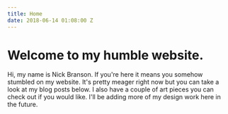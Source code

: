 ```yaml
---
title: Home
date: 2018-06-14 01:08:00 Z
---
```


# Welcome to my humble website.

Hi, my name is Nick Branson. If you're here it means you somehow stumbled on my website. It's pretty meager right now but you can take a look at my blog posts below. I also have a couple of art pieces you can check out if you would like. I'll be adding more of my design work here in the future.